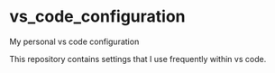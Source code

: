 # vs_code_configuration
My personal vs code configuration 

This repository contains settings that I use frequently within vs code.
